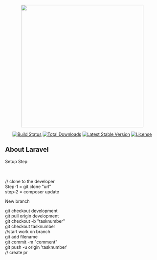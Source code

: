<p align="center"><a href="https://laravel.com" target="_blank"><img src="https://raw.githubusercontent.com/laravel/art/master/logo-lockup/5%20SVG/2%20CMYK/1%20Full%20Color/laravel-logolockup-cmyk-red.svg" width="400"></a></p>

<p align="center">
<a href="https://travis-ci.org/laravel/framework"><img src="https://travis-ci.org/laravel/framework.svg" alt="Build Status"></a>
<a href="https://packagist.org/packages/laravel/framework"><img src="https://img.shields.io/packagist/dt/laravel/framework" alt="Total Downloads"></a>
<a href="https://packagist.org/packages/laravel/framework"><img src="https://img.shields.io/packagist/v/laravel/framework" alt="Latest Stable Version"></a>
<a href="https://packagist.org/packages/laravel/framework"><img src="https://img.shields.io/packagist/l/laravel/framework" alt="License"></a>
</p>

## About Laravel

Setup Step<br><br><br>


// clone to the developer<br>
Step-1 = git clone "url"<br>
step-2 = composer update<br>

New branch

git checkout development<br>
git pull origin development<br>
git checkout -b "tasknumber"<br>
git checkout tasknumber<br>
//start work on branch<br>
git add filename<br>
git commit -m "comment"<br>
git push -u origin 'tasknumber'<br>
// create pr
